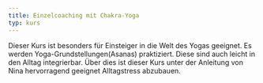 ```yaml
---
title: Einzelcoaching mit Chakra-Yoga
typ: kurs
---
```

Dieser Kurs ist besonders für Einsteiger in die Welt des Yogas geeignet. Es werden Yoga-Grundstellungen(Asanas) praktiziert. Diese sind auch leicht in den Alltag integrierbar. Über dies ist dieser Kurs unter der Anleitung von Nina hervorragend geeignet Alltagstress abzubauen. 
